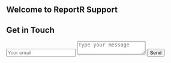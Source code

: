## Welcome to ReportR Support

<div id="contact">
        <h2>Get in Touch</h2>
        <div id="contact-form">
                <form
                  action="https://formspree.io/f/xrgdzjqp"
                  method="POST"
                >
                        <input type="hidden" name="_subject" value="Contact request from personal website" />
                        <input type="email" name="_replyto" placeholder="Your email" required>
                        <textarea name="message" placeholder="Type your message" required></textarea>
                        <button type="submit">Send</button>
                </form>
        </div>
</div>
    
